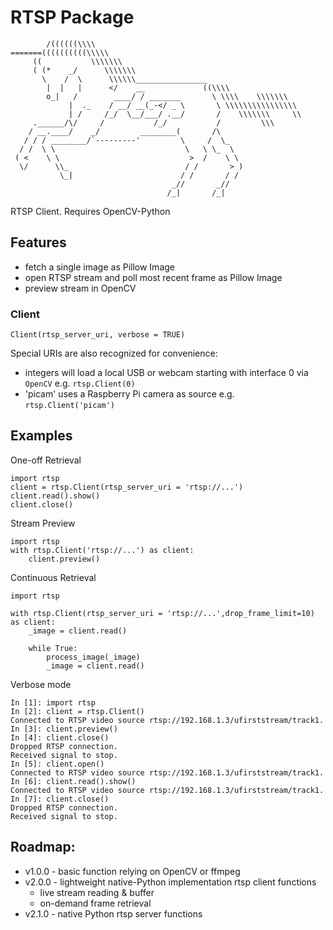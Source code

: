 # RTSP Package

            /((((((\\\\
    =======((((((((((\\\\\
         ((           \\\\\\\
         ( (*    _/      \\\\\\\
           \    /  \      \\\\\\________________
            |  |   |      </    __             ((\\\\
            o_|   /        ____/ / _______       \ \\\\    \\\\\\\
                 |  ._    / __/ __(_-</ _ \       \ \\\\\\\\\\\\\\\\
                 | /     /_/  \__/___/ .__/       /    \\\\\\\     \\
         .______/\/     /           /_/           /         \\\
        / __.____/    _/         ________(       /\
       / / / ________/`---------'         \     /  \_
      / /  \ \                             \   \ \_  \
     ( <    \ \                             >  /    \ \
      \/      \\_                          / /       > )
               \_|                        / /       / /
                                        _//       _//
                                       /_|       /_|


RTSP Client. Requires OpenCV-Python

## Features

  * fetch a single image as Pillow Image
  * open RTSP stream and poll most recent frame as Pillow Image
  * preview stream in OpenCV

### Client

    Client(rtsp_server_uri, verbose = TRUE)

Special URIs are also recognized for convenience:

  * integers will load a local USB or webcam starting with interface 0 via `OpenCV` e.g. `rtsp.Client(0)`
  * 'picam' uses a Raspberry Pi camera as source e.g. `rtsp.Client('picam')`

## Examples

One-off Retrieval

    import rtsp
    client = rtsp.Client(rtsp_server_uri = 'rtsp://...')
    client.read().show()
    client.close()

Stream Preview

    import rtsp
    with rtsp.Client('rtsp://...') as client:
        client.preview()

Continuous Retrieval

    import rtsp

    with rtsp.Client(rtsp_server_uri = 'rtsp://...',drop_frame_limit=10) as client:
        _image = client.read()

        while True:
            process_image(_image)
            _image = client.read()

Verbose mode

    In [1]: import rtsp
    In [2]: client = rtsp.Client()
    Connected to RTSP video source rtsp://192.168.1.3/ufirststream/track1.
    In [3]: client.preview()
    In [4]: client.close()
    Dropped RTSP connection.
    Received signal to stop.
    In [5]: client.open()
    Connected to RTSP video source rtsp://192.168.1.3/ufirststream/track1.
    In [6]: client.read().show()
    Connected to RTSP video source rtsp://192.168.1.3/ufirststream/track1.
    In [7]: client.close()
    Dropped RTSP connection.
    Received signal to stop.

## Roadmap:
  * v1.0.0 - basic function relying on OpenCV or ffmpeg
  * v2.0.0 - lightweight native-Python implementation rtsp client functions
    * live stream reading & buffer
    * on-demand frame retrieval
  * v2.1.0 - native Python rtsp server functions